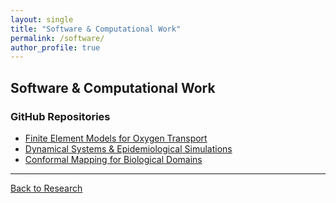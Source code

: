 ```yaml
---
layout: single
title: "Software & Computational Work"
permalink: /software/
author_profile: true
---
```


## **Software & Computational Work**  
### **GitHub Repositories**  
- [Finite Element Models for Oxygen Transport](#)  
- [Dynamical Systems & Epidemiological Simulations](#)  
- [Conformal Mapping for Biological Domains](#)  

---

[Back to Research](research.md)
